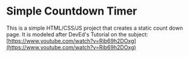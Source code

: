 # Simple Countdown Timer

This is a simple HTML/CSS/JS project that creates a static count down page. It is modeled after DevEd's Tutorial on the subject: [https://www.youtube.com/watch?v=Rib69h2DOxg](https://www.youtube.com/watch?v=Rib69h2DOxg)
